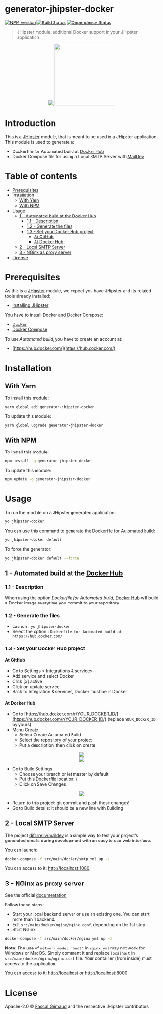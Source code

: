 # generator-jhipster-docker
[![NPM version][npm-image]][npm-url] [![Build Status][travis-image]][travis-url] [![Dependency Status][daviddm-image]][daviddm-url]

> JHipster module, additional Docker support in your JHipster application

<div align="center">
  <a href="http://www.jhipster.tech/">
    <img src="https://github.com/pascalgrimaud/generator-jhipster-docker/raw/master/images/logo-jhipster.png">
  </a>
  <a href="https://www.docker.com/">
    <img width=200px src="https://github.com/pascalgrimaud/generator-jhipster-docker/raw/master/images/logo-docker.png">
  </a>
</div>


# Introduction

This is a [JHipster](http://www.jhipster.tech/) module, that is meant to be used in a JHipster application. This module is used to generate a:

- Dockerfile for Automated build at [Docker Hub](https://hub.docker.com/)
- Docker Compose file for using a Local SMTP Server with [MailDev](https://github.com/djfarrelly/MailDev/)


# Table of contents

<!-- START doctoc generated TOC please keep comment here to allow auto update -->
<!-- DON'T EDIT THIS SECTION, INSTEAD RE-RUN doctoc TO UPDATE -->
- [Prerequisites](#prerequisites)
- [Installation](#installation)
  - [With Yarn](#with-yarn)
  - [With NPM](#with-npm)
- [Usage](#usage)
  - [1 - Automated build at the Docker Hub](#1---automated-build-at-the-docker-hub)
    - [1.1 - Description](#11---description)
    - [1.2 - Generate the files](#12---generate-the-files)
    - [1.3 - Set your Docker Hub project](#13---set-your-docker-hub-project)
      - [At GitHub](#at-github)
      - [At Docker Hub](#at-docker-hub)
  - [2 - Local SMTP Server](#2---local-smtp-server)
  - [3 - NGinx as proxy server](#3---nginx-as-proxy-server)
- [License](#license)

<!-- END doctoc generated TOC please keep comment here to allow auto update -->


# Prerequisites

As this is a [JHipster](http://www.jhipster.tech/) module, we expect you have JHipster and its related tools already installed:

- [Installing JHipster](http://www.jhipster.tech/installation/)

You have to install Docker and Docker Compose:

- [Docker](https://docs.docker.com/installation/#installation)
- [Docker Compose](https://docs.docker.com/compose/install)

To use *Automated build*, you have to create an account at:

- [https://hub.docker.com/](https://hub.docker.com/)


# Installation

## With Yarn

To install this module:

```bash
yarn global add generator-jhipster-docker
```

To update this module:

```bash
yarn global upgrade generator-jhipster-docker
```

## With NPM

To install this module:

```bash
npm install -g generator-jhipster-docker
```

To update this module:

```bash
npm update -g generator-jhipster-docker
```

# Usage

To run the module on a JHipster generated application:

```bash
yo jhipster-docker
```

You can use this command to generate the Dockerfile for Automated build:

```bash
yo jhipster-docker default
```

To force the generator:

```bash
yo jhipster-docker default --force
```



## 1 - Automated build at the [Docker Hub](https://hub.docker.com)

### 1.1 - Description

When using the option *Dockerfile for Automated build*, [Docker Hub](https://hub.docker.com) will build a Docker image everytime you commit to your repository.

### 1.2 - Generate the files

- Launch : `yo jhipster-docker`
- Select the option : `Dockerfile for Automated build at https://hub.docker.com/`

### 1.3 - Set your Docker Hub project

#### At GitHub

- Go to Settings > Integrations & services
- Add service and select Docker
- Click [x] active
- Click on update service
- Back to Integration & services, Docker must be :white_check_mark: Docker


#### At Docker Hub

- Go to [https://hub.docker.com/r/YOUR_DOCKER_ID/](https://hub.docker.com/r/YOUR_DOCKER_ID/) (replace `YOUR_DOCKER_ID` by yours)
- Menu Create
    - Select Create Automated Build
    - Select the repository of your project
    - Put a description, then click on create
<div align="center">
  <a href="http://www.jhipster.tech/">
    <img src="https://github.com/pascalgrimaud/generator-jhipster-docker/raw/master/images/automated-step1.png">
  </a>
  <br/>
  <a href="https://www.docker.com/">
    <img src="https://github.com/pascalgrimaud/generator-jhipster-docker/raw/master/images/automated-step2.png">
  </a>
</div>


- Go to Build Settings
    - Choose your branch or let master by default
    - Put this Dockerfile location: /
    - Click on Save Changes
<div align="center">
  <a href="https://www.docker.com/">
    <img src="https://github.com/pascalgrimaud/generator-jhipster-docker/raw/master/images/automated-step3.png">
  </a>
</div>


- Return to this project: git commit and push these changes!
- Go to Build details: it should be a new line with Building


## 2 - Local SMTP Server

The project [djfarrelly/maildev](https://github.com/djfarrelly/MailDev) is a simple way to test your project’s generated emails during development with an easy to use web interface.

You can launch:

```bash
docker-compose -f src/main/docker/smtp.yml up -d
```

You can access to it: [http://localhost:1080](http://localhost:1080)


## 3 - NGinx as proxy server

See the official [documentation](http://www.jhipster.tech/separating-front-end-and-api/)

Follow these steps:
- Start your local backend server or use an existing one. You can start more than 1 backend.
- Edit `src/main/docker/nginx/nginx.conf`, depending on the 1st step
- Start NGinx:

```bash
docker-compose -f src/main/docker/nginx.yml up -d
```

**Note**:
The use of `network_mode: 'host'` in `nginx.yml` may not work for Windows or MacOS.
Simply comment it and replace `localhost` in `src/main/docker/nginx/nginx.conf` file.
Your container (from inside) must access to the application.

You can access to it: [http://localhost](http://localhost) or [http://localhost:8000](http://localhost/8000)


# License

Apache-2.0 © [Pascal Grimaud](https://twitter.com/pascalgrimaud) and the respective JHipster contributors

[npm-image]: https://img.shields.io/npm/v/generator-jhipster-docker.svg
[npm-url]: https://npmjs.org/package/generator-jhipster-docker
[travis-image]: https://travis-ci.org/pascalgrimaud/generator-jhipster-docker.svg?branch=master
[travis-url]: https://travis-ci.org/pascalgrimaud/generator-jhipster-docker
[daviddm-image]: https://david-dm.org/pascalgrimaud/generator-jhipster-docker.svg?theme=shields.io
[daviddm-url]: https://david-dm.org/pascalgrimaud/generator-jhipster-docker
